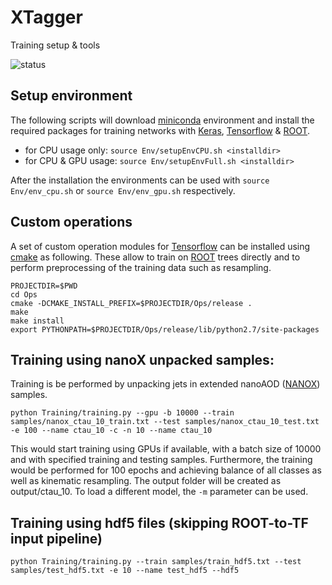 # XTagger
Training setup &amp; tools

![status](https://travis-ci.org/LLPDNNX/XTagger.svg?branch=master)

## Setup environment
The following scripts will download [miniconda](https://conda.io/miniconda.html) environment and install the required packages for training networks with [Keras](https://keras.io/), [Tensorflow](https://www.tensorflow.org/) & [ROOT](https://root.cern.ch/).

* for CPU usage only: `source Env/setupEnvCPU.sh <installdir>`
* for CPU & GPU usage: `source Env/setupEnvFull.sh <installdir>`

After the installation the environments can be used with `source Env/env_cpu.sh` or `source Env/env_gpu.sh` respectively.

## Custom operations
A set of custom operation modules for [Tensorflow](https://www.tensorflow.org/) can be installed using [cmake](https://cmake.org/) as following. These allow to train on [ROOT](https://root.cern.ch/) trees directly and to perform preprocessing of the training data such as resampling.
```
PROJECTDIR=$PWD
cd Ops
cmake -DCMAKE_INSTALL_PREFIX=$PROJECTDIR/Ops/release .
make
make install
export PYTHONPATH=$PROJECTDIR/Ops/release/lib/python2.7/site-packages
```

## Training using nanoX unpacked samples:

Training is be performed by unpacking jets in extended nanoAOD ([NANOX](https://github.com/LLPDNNX/NANOX)) samples.

```
python Training/training.py --gpu -b 10000 --train samples/nanox_ctau_10_train.txt --test samples/nanox_ctau_10_test.txt -e 100 --name ctau_10 -c -n 10 --name ctau_10
```
This would start training using GPUs if available, with a batch size of 10000 and with specified training and testing samples.
Furthermore, the training would be performed for 100 epochs and achieving balance of all classes as well as kinematic resampling. The output folder will be created as output/ctau_10.
To load a different model, the ``-m`` parameter can be used.

## Training using hdf5 files (skipping ROOT-to-TF input pipeline)

```
python Training/training.py --train samples/train_hdf5.txt --test samples/test_hdf5.txt -e 10 --name test_hdf5 --hdf5 
```
